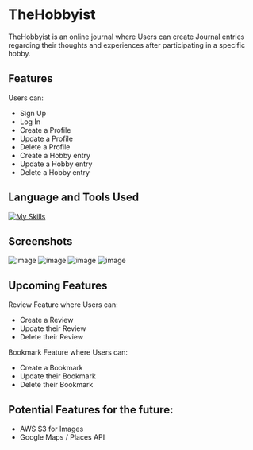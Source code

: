 # TheHobbyist

TheHobbyist is an online journal where Users can create Journal entries regarding their thoughts and experiences after participating in a specific hobby.

## Features
Users can:
- Sign Up
- Log In
- Create a Profile
- Update a Profile
- Delete a Profile
- Create a Hobby entry
- Update a Hobby entry
- Delete a Hobby entry

## Language and Tools Used
[![My Skills](https://skillicons.dev/icons?i=js,html,css,react,vite,redux,py,flask,postgres,postman)](https://skillicons.dev)

## Screenshots

![image](https://github.com/PorkyJames/TheHobbyist/assets/120065147/892f5499-4eec-49e1-a0d1-4cc92b94f6b5)
![image](https://github.com/PorkyJames/TheHobbyist/assets/120065147/5bf1e8a0-01f9-4461-a1b3-b162f4cc62cf)
![image](https://github.com/PorkyJames/TheHobbyist/assets/120065147/860ac68f-712d-49fa-8a5a-054fa123befa)
![image](https://github.com/PorkyJames/TheHobbyist/assets/120065147/3fd8b17b-7cb0-457a-9193-fe568ca30bca)

## Upcoming Features
Review Feature where Users can:
- Create a Review
- Update their Review
- Delete their Review

Bookmark Feature where Users can:
- Create a Bookmark
- Update their Bookmark
- Delete their Bookmark

## Potential Features for the future:
- AWS S3 for Images
- Google Maps / Places API
